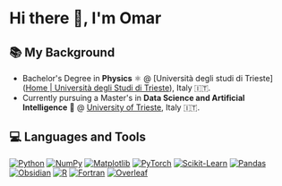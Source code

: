 
# Hi there 🖖, I'm Omar

## 📚 My Background

- Bachelor's Degree in **Physics** ⚛️ @ [Università degli studi di Trieste]([Home | Università degli Studi di Trieste](https://portale.units.it/it)), Italy 🇮🇹.
- Currently pursuing a Master's in **Data Science and Artificial Intelligence** 🤖 @ [University of Trieste](https://x.com/UniTrieste), Italy 🇮🇹.

## 💻 Languages and Tools

[![Python](https://img.shields.io/badge/Python-3776AB?style=for-the-badge&logo=python&logoColor=white)](https://www.python.org/)
[![NumPy](https://img.shields.io/badge/NumPy-5A9BCB?style=for-the-badge&logo=numpy&logoColor=white)](https://numpy.org/)
[![Matplotlib](https://img.shields.io/badge/Matplotlib-2E7FAD?style=for-the-badge&logo=matplotlib&logoColor=white)](https://matplotlib.org/)
[![PyTorch](https://img.shields.io/badge/PyTorch-EE4C2C?style=for-the-badge&logo=pytorch&logoColor=white)](https://pytorch.org/)
[![Scikit-Learn](https://img.shields.io/badge/Scikit--Learn-F7931E?style=for-the-badge&logo=scikit-learn&logoColor=white)](https://scikit-learn.org/)
[![Pandas](https://img.shields.io/badge/Pandas-150458?style=for-the-badge&logo=pandas&logoColor=white)](https://pandas.pydata.org/)
[![Obsidian](https://img.shields.io/badge/Obsidian-7C3AED?style=for-the-badge&logo=obsidian&logoColor=white)](https://obsidian.md/)
[![R](https://img.shields.io/badge/R-276DC3?style=for-the-badge&logo=r&logoColor=white)](https://www.r-project.org/)
[![Fortran](https://img.shields.io/badge/Fortran-734F96?style=for-the-badge&logo=fortran&logoColor=white)](https://fortran-lang.org/)
[![Overleaf](https://img.shields.io/badge/Overleaf-47A141?style=for-the-badge&logo=overleaf&logoColor=white)](https://www.overleaf.com/)
